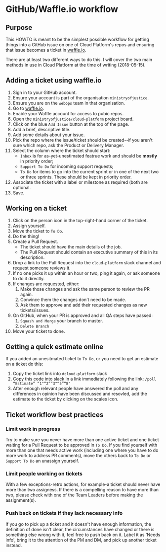 # GitHub/Waffle.io workflow

## Purpose

This HOWTO is meant to be the simplest possible workflow for getting
things into a GitHub issue on one of Cloud Platform's repos and ensuring
that issue becomes a ticket in
[waffle.io](https://waffle.io/ministryofjustice/cloud-platform).

There are at least two different ways to do this.  I will cover the two
main methods in use in Cloud Platform at the time of writing
(2018-05-15).

## Adding a ticket using waffle.io

1) Sign in to your GitHub account.
2) Ensure your account is part of the organisation `ministryofjustice`.
3) Ensure you are on the `webops` team in that organisation.
4) Go to
[waffle.io](https://waffle.io/ministryofjustice/cloud-platform).
5) Enable your Waffle account for access to pubic repos.
6) Open the `ministryofjustice/cloud-platform` project board.
7) Click on the blue `Add Issue` button at the top of the page.
8) Add a brief, descriptive title.
5) Add some details about your issue.
9) Pick the repo where the issue/ticket should be created--if you aren't
sure which repo, ask the Product or Delivery Manager.
10) Select the column where the ticket should start:
    * `Inbox` is for as-yet-unestimated featrue work and should be **mostly** in priority order;
    * `Support To Do` for incoming support requests;
    * `To Do` for items to go into the current sprint or in one of the
      next two or three sprints.  These should be kept in priority order.
11) Associate the ticket with a label or milestone as required (both
are optional.
12) Save.

## Working on a ticket

1) Click on the person icon in the top-right-hand corner of the ticket.
2) Assign yourself.
3) Move the ticket to `To Do`.
4) Do the thing!
5) Create a Pull Request.
   * The ticket should have the main details of the job.
   * The Pull Request should contain an executive summary of this in its
    description.
6) Drop a link to the Pull Request into the `cloud-platform` slack
channel and request someone reviews it.
7) If no one picks it up within an hour or two, ping it again, or ask
someone to do it directly.
8) If changes are requested, either:
   1) Make those changes and ask the same person to review the PR again.
   1) Convince them the changes don't need to be made.
   1) Ask them to approve and add their requested changes as new
tickets/issues.
9) On GitHub, when your PR is approved and all QA steps have passed:
   1) `Squash and Merge` your branch to master.
   2) `Delete Branch`
10) Move your ticket to done.

## Getting a quick estimate online

If you added an unesitmated ticket to `To Do`, or you need to get an
estimate on a ticket do this:

1) Copy the ticket link into `#cloud-platform` slack
2) Copy this code into slack in a link immediately following the link: `/poll “Estimate” “1"“2”“3"“5”“8"`
3) After enough relevant people have answered the poll and any
differences in opinion have been discussed and resovled, add the
estimate to the ticket by clicking on the scales icon.

## Ticket workflow best practices

### Limit work in progress

Try to make sure you never have more than one active ticket and one
ticket waiting for a Pull Request to be approved in `To Do`.  If you
find yourself with more than one that needs active work (including one
where you have to do more work to address PR comments), move the others
back to `To Do` or `Support To Do` an unassign yourself.

### Limit people working on tickets

With a few exceptions-retro actions, for example-a ticket should never
have more than two assigness.  If there is a compelling reason to have
more than two, please check with one of the Team Leaders before making
the assignment(s).

### Push back on tickets if they lack necessary info

If you go to pick up a ticket and it doesn't have enough information,
the definition of done isn't clear, the circumstances have changed or
there is something else wrong with it, feel free to push back on it.
Label it as 'Needs info', bring it to the attention of the PM and DM,
and pick up another ticket instead.

